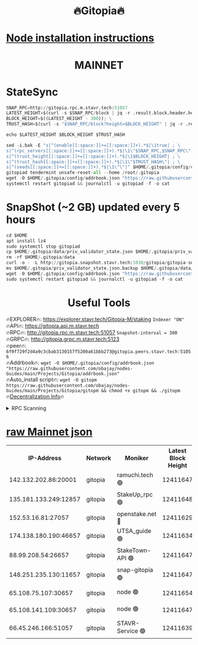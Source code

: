 <h1 align="center"> 🔥Gitopia🔥</h1>

[Node installation instructions](https://github.com/obajay/nodes-Guides/tree/main/Projects/Gitopia)
=

<h1 align="center"> MAINNET</h1>

# StateSync
```python
SNAP_RPC=http://gitopia.rpc.m.stavr.tech:51057
LATEST_HEIGHT=$(curl -s $SNAP_RPC/block | jq -r .result.block.header.height); \
BLOCK_HEIGHT=$((LATEST_HEIGHT - 300)); \
TRUST_HASH=$(curl -s "$SNAP_RPC/block?height=$BLOCK_HEIGHT" | jq -r .result.block_id.hash)

echo $LATEST_HEIGHT $BLOCK_HEIGHT $TRUST_HASH

sed -i.bak -E "s|^(enable[[:space:]]+=[[:space:]]+).*$|\1true| ; \
s|^(rpc_servers[[:space:]]+=[[:space:]]+).*$|\1\"$SNAP_RPC,$SNAP_RPC\"| ; \
s|^(trust_height[[:space:]]+=[[:space:]]+).*$|\1$BLOCK_HEIGHT| ; \
s|^(trust_hash[[:space:]]+=[[:space:]]+).*$|\1\"$TRUST_HASH\"| ; \
s|^(seeds[[:space:]]+=[[:space:]]+).*$|\1\"\"|" $HOME/.gitopia/config/config.toml
gitopiad tendermint unsafe-reset-all --home /root/.gitopia
wget -O $HOME/.gitopia/config/addrbook.json "https://raw.githubusercontent.com/obajay/nodes-Guides/main/Projects/Gitopia/addrbook.json"
systemctl restart gitopiad && journalctl -u gitopiad -f -o cat
```
# SnapShot (~2 GB) updated every 5 hours
```python
cd $HOME
apt install lz4
sudo systemctl stop gitopiad
cp $HOME/.gitopia/data/priv_validator_state.json $HOME/.gitopia/priv_validator_state.json.backup
rm -rf $HOME/.gitopia/data
curl -o - -L http://gitopia.snapshot.stavr.tech:1030/gitopia/gitopia-snap.tar.lz4 | lz4 -c -d - | tar -x -C $HOME/.gitopia --strip-components 2
mv $HOME/.gitopia/priv_validator_state.json.backup $HOME/.gitopia/data/priv_validator_state.json
wget -O $HOME/.gitopia/config/addrbook.json "https://raw.githubusercontent.com/obajay/nodes-Guides/main/Projects/Gitopia/addrbook.json"
sudo systemctl restart gitopiad && journalctl -u gitopiad -f -o cat
```
 <h1 align="center"> Useful Tools</h1>

🔥EXPLORER🔥:      https://explorer.stavr.tech/Gitopia-M/staking  `Indexer "ON"` \
🔥API🔥: 			 		 https://gitopia.api.m.stavr.tech \
🔥RPC🔥:           http://gitopia.rpc.m.stavr.tech:51057              `Snapshot-interval = 300` \
🔥GRPC🔥:          http://gitopia.grpc.m.stavr.tech:5123 \
🔥peer🔥:					 `6f9f729f2d4a9c3cbab3130157f5200a61bbb273@gitopia.peers.stavr.tech:51056` \
🔥Addrbook🔥:    ```wget -O $HOME/.gitopia/config/addrbook.json "https://raw.githubusercontent.com/obajay/nodes-Guides/main/Projects/Gitopia/addrbook.json"``` \
🔥Auto_install script🔥: ```wget -O gitopm https://raw.githubusercontent.com/obajay/nodes-Guides/main/Projects/Gitopia/gitopm && chmod +x gitopm && ./gitopm``` \
🔥[Decentralization Info](https://github.com/obajay/StateSync-snapshots/tree/main/Projects/Gitopia/Decentralization)🔥

<details>
<summary>RPC Scanning</summary>

<h2 align="center"> We scan nodes in real time every 4 hours. And we provide the final result of RPC endpoints.
We cannot influence the operation of these nodes in any way. </h2>


```python
If Voting Power is higher than 0 --> then the Node is a validator of the network and may be subject to attack and be a potential threat to the chain.
```
```python
We marked such validators with a red symbol
```

</details>

[raw Mainnet json](https://rpc-check.gitopm.stavr.tech/gitopm/rpc-gitopm-result.json)
=

<table><tr><th>IP-Address</th><th>Network</th><th>Moniker</th><th>Latest Block Height</th><th>Earliest Block Height</th><th>Catching Up</th><th>Tx Index</th><th>Voting Power</th><th>Scan Time</th></tr><tr><td>142.132.202.86:20001</td><td>gitopia</td><td>ramuchi.tech 🟢</td><td>12411647</td><td>6548337</td><td>False</td><td>on</td><td>0</td><td>2024-01-18T04:14:32.891340047UTC</td></tr><tr><td>135.181.133.249:12857</td><td>gitopia</td><td>StakeUp_rpc 🟢</td><td>12411648</td><td>8010001</td><td>False</td><td>on</td><td>0</td><td>2024-01-18T04:14:33.264194105UTC</td></tr><tr><td>152.53.16.81:27057</td><td>gitopia</td><td>openstake.net 🔴</td><td>12411629</td><td>10455001</td><td>False</td><td>off</td><td>25611</td><td>2024-01-18T04:13:57.604271328UTC</td></tr><tr><td>174.138.180.190:46657</td><td>gitopia</td><td>UTSA_guide 🟢</td><td>12411634</td><td>11194706</td><td>False</td><td>on</td><td>0</td><td>2024-01-18T04:14:06.502134443UTC</td></tr><tr><td>88.99.208.54:26657</td><td>gitopia</td><td>StakeTown-API 🟢</td><td>12411647</td><td>11362501</td><td>False</td><td>on</td><td>0</td><td>2024-01-18T04:14:32.355494419UTC</td></tr><tr><td>148.251.235.130:11657</td><td>gitopia</td><td>snap-gitopia 🟢</td><td>12411647</td><td>11730001</td><td>False</td><td>on</td><td>0</td><td>2024-01-18T04:14:32.612926953UTC</td></tr><tr><td>65.108.75.107:30657</td><td>gitopia</td><td>node 🟢</td><td>12411654</td><td>11907586</td><td>False</td><td>on</td><td>0</td><td>2024-01-18T04:14:43.904594009UTC</td></tr><tr><td>65.108.141.109:30657</td><td>gitopia</td><td>node 🟢</td><td>12411647</td><td>12299845</td><td>False</td><td>on</td><td>0</td><td>2024-01-18T04:14:32.069285089UTC</td></tr><tr><td>66.45.246.166:51057</td><td>gitopia</td><td>STAVR-Service 🟢</td><td>12411639</td><td>12408001</td><td>False</td><td>on</td><td>0</td><td>2024-01-18T04:14:15.321606763UTC</td></tr></table>

